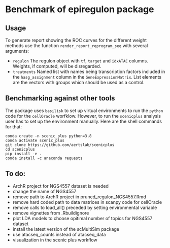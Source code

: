 # Benchmark of epiregulon package

## Usage
To generate report showing the ROC curves for the different weight methods use the function
`render_report_reprogram_seq` with several arguments:
- `regulon` The regulon object with `tf`, `target` and `idxATAC` columns. Weights, if computed,
will be disregarded. 
- `treatments` Named list with names being transcription factors included in the `hasg_assignment` column in
the `GeneExpressionMatrix`. List elements are the vectors with groups which should be used as a control.


## Benchmarking against other tools
The package uses `basilisk` to set up virtual environments to run the `python` code for the `cellOracle` worfklow.
However, to run the `scenicplus` analysis user has to set up the environment manually. Here are the shell 
commands for that:
```
conda create -n scenic_plus python=3.8
conda activate scenic_plus
git clone https://github.com/aertslab/scenicplus
cd scenicplus
pip install -e .
conda install -c anaconda requests
```

## To do:
- ArchR project for NGS4557 dataset is needed
- change the name of NGS4557 
- remove path to ArchR project in pruned_regulon_NGS4557.Rmd
- remove hard coded path to data matrices in scanpy code for cellOracle
- remove calls to load_all() preceded by setting environmental variable
- remove vignettes from .Rbuildignore
- plot LDA models to choose opitimal number of topics for NGS4557 dataset
- install the latest version of the scMultiSim package
- use atacseq_counts instead of atacseq_data
- visualization in the scenic plus workflow 
